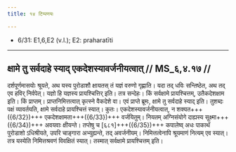 ```yaml
---
title: १४ टिप्पणयः

---
```

- 6/31: E1,6,E2 (v.l.); E2: praharatīti

____________________________________________


## क्षामे तु सर्वदाहे स्याद् एकदेशस्यावर्जनीयत्वात् // MS_६,४.१७ //

दर्शपूर्णमासयोः श्रूयते, अथ यस्य पुरोडाशौ क्षायतस् तं यज्ञं वरुणो गृह्णाति। यदा तद् धविः सन्तिष्ठेत, अथ तद् एव हविर् निर्वपेत्। यज्ञो हि यज्ञस्य प्रायश्चित्तिर् इति। तत्र सन्देहः। किं सर्वक्षामे प्रायश्चित्तम्, उतैकदेशक्षाम इति। किं प्राप्तम्। प्राप्तनिमित्तत्वात् कृत्स्ने वैकदेशे वा। एवं प्राप्ते ब्रूमः, क्षामे तु सर्वदाहे स्याद् इति। तुशब्दः पक्षं व्यावर्तयति, क्षामे सर्वदाहे प्रायश्चित्तं स्यात्। कुतः। एकदेशस्यावर्जनीयत्वात्, न शक्यत+++({6/32})+++ एकदेशक्षामता+++({6/33})+++ वर्जयितुम्। नियतम् अग्निसंयोगे दाह्यस्य सूक्ष्मा+++({6/34})+++ अवयवाः क्षीयन्ते। तप्तेषु च [६८१]+++({6/35})+++ कपालेष्व् अधः पाकार्थं पुरोडाशो ऽधिश्रीयते, उपरि चाङ्गारा अभ्युह्यन्ते, तद् अवर्जनीयम्। निमित्तत्वेनापि श्रूयमाणं नित्यम् एव स्यात्। तत्र यस्येति निमित्तश्रवणं विवक्षितं स्यात्। तस्मात् सर्वक्षामे प्रायश्चित्तम् इति।